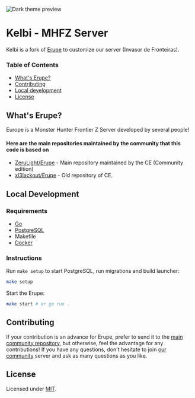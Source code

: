 ![Dark theme preview](http://invidget.switchblade.xyz/967058504403808356)

# Kelbi - MHFZ Server

Kelbi is a fork of [Erupe](#whats-erupe) to customize our server (Invasor de Fronteiras).

### Table of Contents

- [What's Erupe?](#whats-erupe)
- [Contributing](#contributing)
- [Local development](#local-development)
- [License](#license)

## What's Erupe?

Europe is a Monster Hunter Frontier Z Server developed by several people!

#### Here are the main repositories maintained by the community that this code is based on

- [ZeruLight/Erupe](https://github.com/ZeruLight/Erupe) - Main repository maintained by the CE (Community edition)
- [xl3lackout/Erupe](https://github.com/xl3lackout/Erupe) - Old repository of CE.

## Local Development

### Requirements

- [Go](https://go.dev)
- [PostgreSQL](https://www.postgresql.org)
- Makefile
- [Docker](https://www.docker.com/)

### Instructions

Run `make setup` to start PostgreSQL, run migrations and build launcher:

```sh
make setup
```

Start the Erupe:

```sh
make start # or go run .
```

## Contributing

If your contribution is an advance for Erupe, prefer to send it to the [main community repository](#here-are-the-main-repositories-maintained-by-the-community-that-this-code-is-based-on), but otherwise, feel the advantage for any contributions! If you have any questions, don't hesitate to join [our community]() server and ask as many questions as you like.

## License

Licensed under [MIT](/LICENSE).

<!--
## WARNING

This project is in its infancy and has no reliable active developer, no documentation, and no support.

# General info

Currently allows a JP MHF client (with GameGuard removed) to:

* Login and register an account (registration is automatic if account doesn't exist)
* Create a character
* Get ingame to the main city
* See other players walk around
* Do quests
* Use chat*

# Installation

## Server

1. Start database with docker

```shell
docker-compose up -d
```

2. Run migrations

```shell
cd database
npm i
npm run db:push
```

5. Edit the config.json

    Namely:
    * Update the database username and password
    * Update the `host_ip` and `ip` fields (there are multiple) to your external IP if you are hosting for multiple clients.

6. Place quest/scenario binaries.

    The quest and scenario binary files should be placed in `bin/quests/` and `bin/scenarios` respectively.

## Launcher

Erupe ships with a rudimentary custom launcher, so you don't need to obtain the original TW/JP files to simply get ingame. However, it does still support using the original files if you choose to. To set this up, place a copy of the original launcher html/js/css in `./www/tw/`, and `/www/jp/` for the TW and JP files respectively.

Then, modify the the `/launcher/js/launcher.js` file as such:

* Find the call to `startUpdateProcess();` in a case statement and replace it with `finishUpdateProcess();`. (This disables the file check and updating)
* (JP ONLY): replace all uses of "https://" with "http://" in the file.

Finally, edit the config.json and set `UseOriginalLauncherFiles` to `true` under the launcher settings.

# Usage

### Note: If you are switching to/from the custom launcher html, you will have to clear your IE cache @ `C:\Users\<user>\AppData\Local\Microsoft\Windows\INetCache`

## Server

```
cd Erupe
go run .
```

## Client

Add to hosts:

```
127.0.0.1 mhfg.capcom.com.tw
127.0.0.1 mhf-n.capcom.com.tw
127.0.0.1 cog-members.mhf-z.jp
127.0.0.1 www.capcom-onlinegames.jp
127.0.0.1 srv-mhf.capcom-networks.jp
```

Run mhf.exe normally (with locale emulator or appropriate timezone). -->

